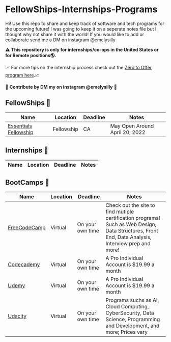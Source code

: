 # FellowShips-Internships-Programs
Hi! Use this repo to share and keep track of software and tech programs for the upcoming future! I was going to keep it on a seperate notes file but I thought why not share it with the world! If you would like to add or collaborate send me a DM on instagram @emelysilly

:warning: **This repository is only for internships/co-ops in the United States or for Remote positions:earth_americas:.**

📈 For more tips on the internship process check out the [Zero to Offer program here](https://www.pittcs.wiki/zero-to-offer).📈

🤗 **Contribute by DM my on instagram @emelysilly**  🤗

## FellowShips 👔

| Name  | Location | Deadline |  Notes |
|---|-------------|---|---|
|[Essentials Fellowship](https://www.4pt0.org/essentials) | Fellowship | CA | May Open Around April 20, 2022 |   |


## Internships 👔

| Name | Location | Deadline |  Notes |
|---|-------------|---|---|


## BootCamps 👔

| Name  | Location | Deadline |  Notes |
|---|-------------|---|---|
|[FreeCodeCamp](https://www.4pt0.org/essentials) | Virtual | On your own time | Check out the site to find mutiple certification programs! Such as Web Design, Data Structures, Front End, Data Analysis, Interview prep and more! |
|[Codecademy](https://www.codecademy.com) | Virtual | On your own time | A Pro Individual Account is $19.99 a month|
|[Udemy](https://www.udemy.com) | Virtual | On your own time | A Pro Individual Account is $19.99 a month| Different program cost different prices, for example The Web Developer BootCamp 2021 cost $18.99 (On Sale OG cost was $129.99|
|[Udacity](https://www.udacity.com/course/ai-programming-python-nanodegree--nd089) | Virtual | On your own time |Programs suchs as AI, Cloud Computing, CyberSecurity, Data Science, Programming and Development, and more; Prices vary|
